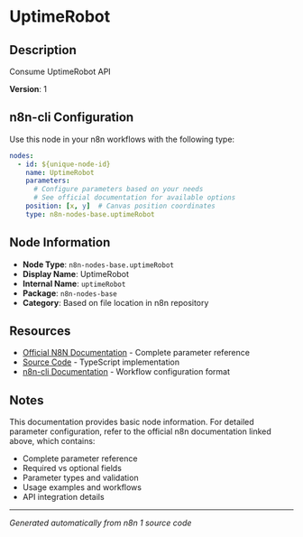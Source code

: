 # UptimeRobot

## Description

Consume UptimeRobot API

**Version**: 1

## n8n-cli Configuration

Use this node in your n8n workflows with the following type:

```yaml
nodes:
  - id: ${unique-node-id}
    name: UptimeRobot
    parameters:
      # Configure parameters based on your needs
      # See official documentation for available options
    position: [x, y]  # Canvas position coordinates
    type: n8n-nodes-base.uptimeRobot
```

## Node Information

- **Node Type**: `n8n-nodes-base.uptimeRobot`
- **Display Name**: UptimeRobot
- **Internal Name**: `uptimeRobot`
- **Package**: `n8n-nodes-base`
- **Category**: Based on file location in n8n repository

## Resources

- [Official N8N Documentation](https://docs.n8n.io/integrations/builtin/app-nodes/n8n-nodes-base.uptimerobot/) - Complete parameter reference
- [Source Code](https://github.com/n8n-io/n8n/blob/master/packages/nodes-base/nodes/UptimeRobot/UptimeRobot.node.ts) - TypeScript implementation
- [n8n-cli Documentation](https://github.com/edenreich/n8n-cli) - Workflow configuration format

## Notes

This documentation provides basic node information. For detailed parameter configuration, 
refer to the official n8n documentation linked above, which contains:

- Complete parameter reference
- Required vs optional fields
- Parameter types and validation
- Usage examples and workflows
- API integration details

---
*Generated automatically from n8n 1 source code*
